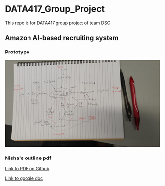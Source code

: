 # DATA417_Group_Project
This repo is for DATA417 group project of team DSC

## Amazon AI-based recruiting system

### Prototype
![prototype](prototype.JPG)

### Nisha's outline pdf
[Link to PDF on Github](https://github.com/MattTheRealYoung/DATA417_Group_Project/blob/main/outline%20.pdf)  
  
[Link to google doc](https://docs.google.com/document/d/1EbUHU4czVYoUNK89y1SbcBWrI7OIzctut0_MTYltrKM/edit)
